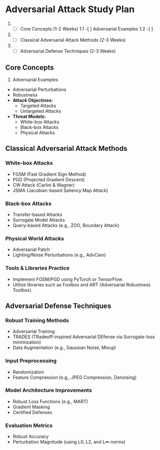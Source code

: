 # Adversarial Attack Study Plan

1. -[ ] Core Concepts (1-2 Weeks)
     1.1 -[ ] Adversarial Examples
     1.2 -[ ]
3. -[ ] Classical Adversarial Attack Methods (2-3 Weeks)
4. -[ ] Adversarial Defense Techniques (2-3 Weeks)

## Core Concepts
1. Adversarial Examples
  - Adversarial Perturbations
  - Robustness
- **Attack Objectives:**
  - Targeted Attacks
  - Untargeted Attacks
- **Threat Models:**
  - White-box Attacks
  - Black-box Attacks
  - Physical Attacks

## Classical Adversarial Attack Methods
### White-box Attacks
- FGSM (Fast Gradient Sign Method)
- PGD (Projected Gradient Descent)
- CW Attack (Carlini & Wagner)
- JSMA (Jacobian-based Saliency Map Attack)

### Black-box Attacks
- Transfer-based Attacks
- Surrogate Model Attacks
- Query-based Attacks (e.g., ZOO, Boundary Attack)

### Physical World Attacks
- Adversarial Patch
- Lighting/Noise Perturbations (e.g., AdvCam)

### Tools & Libraries Practice
- Implement FGSM/PGD using PyTorch or TensorFlow.
- Utilize libraries such as Foolbox and ART (Adversarial Robustness Toolbox).

## Adversarial Defense Techniques
### Robust Training Methods
- Adversarial Training
- TRADES (TRadeoff-inspired Adversarial DEfense via Surrogate-loss minimization)
- Data Augmentation (e.g., Gaussian Noise, Mixup)

### Input Preprocessing
- Randomization
- Feature Compression (e.g., JPEG Compression, Denoising)

### Model Architecture Improvements
- Robust Loss Functions (e.g., MART)
- Gradient Masking
- Certified Defenses

### Evaluation Metrics
- Robust Accuracy
- Perturbation Magnitude (using L0, L2, and L∞ norms)

